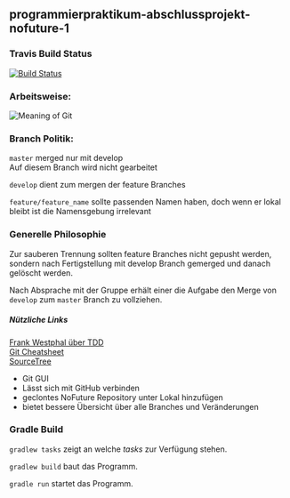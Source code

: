 ## programmierpraktikum-abschlussprojekt-nofuture-1

### Travis Build Status
[![Build Status](https://travis-ci.org/ProPra16/programmierpraktikum-abschlussprojekt-nofuture-1.svg?branch=develop)](https://travis-ci.org/ProPra16/programmierpraktikum-abschlussprojekt-nofuture-1)

### Arbeitsweise:
![Meaning of Git](https://imgs.xkcd.com/comics/git.png)

### Branch Politik:

`master`  merged nur mit develop <br />
	Auf diesem Branch wird nicht gearbeitet <br />

`develop` dient zum mergen der feature Branches <br />

`feature/feature_name` sollte passenden Namen haben, doch wenn er 
lokal bleibt ist die Namensgebung irrelevant

###  Generelle Philosophie
Zur sauberen Trennung sollten feature Branches nicht gepusht werden,
sondern nach Fertigstellung mit develop Branch gemerged und danach gelöscht werden.

Nach Absprache mit der Gruppe erhält einer die Aufgabe den Merge von `develop` zum  `master` 
Branch zu vollziehen.

##### Nützliche Links
[Frank Westphal über TDD](http://www.frankwestphal.de/TestgetriebeneEntwicklung.html) <br />
[Git Cheatsheet](https://services.github.com/kit/downloads/github-git-cheat-sheet.pdf) <br />
[SourceTree](https://www.sourcetreeapp.com/) <br />
* Git GUI
* Lässt sich mit GitHub verbinden
* geclontes NoFuture Repository unter Lokal hinzufügen
* bietet bessere Übersicht über alle Branches und Veränderungen

### Gradle Build
`gradlew tasks`  zeigt an welche *tasks* zur Verfügung stehen.
 
`gradlew build`  baut das Programm.

`gradle run`  startet das Programm.